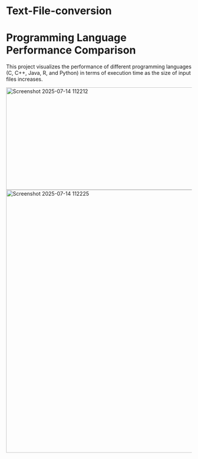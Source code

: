 # Text-File-conversion
# Programming Language Performance Comparison
This project visualizes the performance of different programming languages (C, C++, Java, R, and Python) in terms of execution time as the size of input files increases.



<img width="619" height="278" alt="Screenshot 2025-07-14 112212" src="https://github.com/user-attachments/assets/a003b381-9a53-4ba8-be53-416681b33c67" />

<img width="902" height="714" alt="Screenshot 2025-07-14 112225" src="https://github.com/user-attachments/assets/3552fa18-4410-4f7e-8221-00e298eb098c" />

